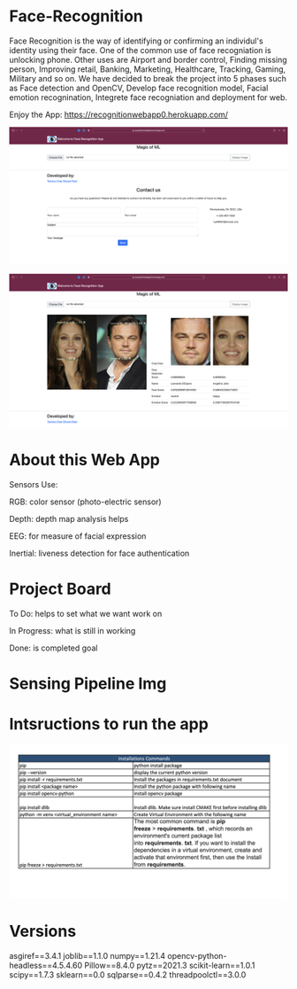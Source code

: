 # Face-Recognition
Face Recognition is the way of identifying or confirming an individul's identity using their face. One of the common use of face recogniation is unlocking phone. Other uses are Airport and border control, Finding missing person, Improving retail, Banking, Marketing, Healthcare, Tracking, Gaming, Military and so on. We have decided to break the project into 5 phases such as Face detection and OpenCV, Develop face recognition model, Facial emotion recognination, Integrete face recogniation and deployment for web. 

Enjoy the App: https://recognitionwebapp0.herokuapp.com/



![](AppView.png)



![](AppView2.png)


# About this Web App
Sensors Use:

RGB: color sensor (photo-electric sensor)

Depth: depth map analysis helps 

EEG: for measure of facial expression

Inertial: liveness detection for face authentication


# Project Board

To Do: helps to set what we want work on

In Progress: what is still in working

Done: is completed goal

# Sensing Pipeline Img



# Intsructions to run the app
![](Instructions_commands.png)

# Versions 
asgiref==3.4.1
joblib==1.1.0
numpy==1.21.4
opencv-python-headless==4.5.4.60
Pillow==8.4.0
pytz==2021.3
scikit-learn==1.0.1
scipy==1.7.3
sklearn==0.0
sqlparse==0.4.2
threadpoolctl==3.0.0
